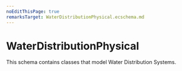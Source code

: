 ```yaml
---
noEditThisPage: true
remarksTarget: WaterDistributionPhysical.ecschema.md
---
```


# WaterDistributionPhysical

This schema contains classes that model Water Distribution Systems.